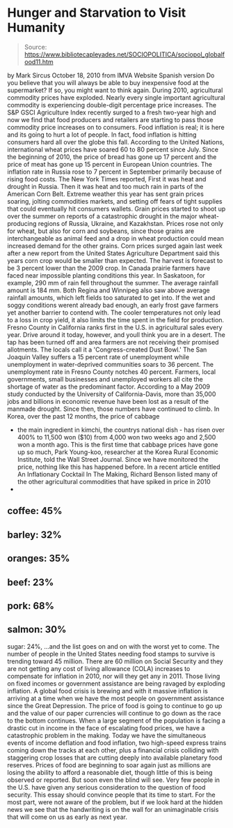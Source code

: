 # Hunger and Starvation to Visit Humanity

> Source: https://www.bibliotecapleyades.net/SOCIOPOLITICA/sociopol_globalfood11.htm

by Mark Sircus
October 18, 2010
from
IMVA Website
Spanish version
Do you believe that you will always be able to buy inexpensive food at the
supermarket? If so, you might want to think again.
During 2010, agricultural
commodity prices have exploded. Nearly every single important agricultural
commodity is experiencing double-digit percentage price increases.
The
S&P GSCI Agriculture Index recently surged to a fresh two-year high and now we
find that food producers and retailers are starting to pass those commodity
price increases on to consumers.
Food inflation is real; it is here and its going to hurt a lot of people.
In fact, food inflation is hitting consumers hard all over the globe this
fall. According to the United Nations, international wheat prices
have
soared 60 to 80 percent since July. Since the beginning of 2010, the price
of bread has gone up
17 percent and the price of meat has gone up 15 percent
in European Union countries.
The inflation rate in Russia
rose to 7 percent
in September primarily because of rising food costs.
The New York Times
reported,
First it was heat and drought in Russia. Then
it was heat and too much rain in parts of the American Corn Belt. Extreme
weather this year has sent grain prices soaring, jolting commodities
markets, and setting off fears of tight supplies that could eventually hit
consumers wallets.
Grain prices started to shoot up over the summer on
reports of a catastrophic drought in the major wheat-producing regions of
Russia, Ukraine, and Kazakhstan. Prices rose not only for wheat, but also
for corn and soybeans, since those grains are interchangeable as animal feed
and a drop in wheat production could mean increased demand for the other
grains.
Corn prices surged again last week after a new report from the
United States
Agriculture Department
said this years corn crop would be smaller than
expected.
The harvest is forecast to be 3 percent lower than the 2009 crop.
In Canada
prairie farmers have faced near impossible planting conditions
this year. In Saskatoon, for example, 290 mm of rain fell throughout the
summer. The average rainfall amount is 184 mm. Both Regina and Winnipeg also
saw above average rainfall amounts, which left fields too saturated to get
into.
If the wet and soggy conditions werent already bad enough, an early
frost gave farmers yet another barrier to contend with. The cooler
temperatures not only lead to a loss in crop yield, it also limits the time
spent in the field for production.
Fresno County in California ranks first in the U.S. in
agricultural sales
every year.
Drive around it today, however, and youll
think you are in a desert. The tap has been turned off and area farmers
are not receiving their promised allotments. The locals call it a
'Congress-created Dust Bowl.'
The
San Joaquin Valley suffers a 15 percent rate of unemployment while
unemployment in water-deprived communities soars to 36 percent. The
unemployment rate in Fresno County notches 40 percent. Farmers, local
governments, small businesses and unemployed workers all cite the shortage
of water as the predominant factor.
According to a May 2009 study conducted
by the University of California-Davis, more than 35,000 jobs and billions in
economic revenue have been lost as a result of the manmade drought. Since
then, those numbers have continued to climb.
In Korea, over the past 12 months, the price of cabbage
- the main ingredient
in
kimchi, the countrys national dish - has risen over 400% to 11,500 won
($10) from 4,000 won two weeks ago and 2,500 won a month ago.
This is the
first time that cabbage prices have gone up so much, Park Young-koo,
researcher at the Korea Rural Economic Institute, told the Wall Street
Journal.
Since we have monitored the price, nothing like this has happened
before.
In a recent article entitled An Inflationary Cocktail In The Making,
Richard Benson listed many of the other agricultural commodities that have
spiked in price in 2010
-
coffee: 45%
-
barley: 32%
-
oranges: 35%
-
beef: 23%
-
pork: 68%
-
salmon: 30%
-
sugar: 24%,
...and the list goes on and on with the
worst yet to come.
The number of people in the United States needing food stamps to survive is
trending toward 45 million.
There are 60 million on Social Security and they
are not getting any cost of living allowance (COLA) increases to compensate
for inflation in 2010, nor will they get any in 2011. Those living on fixed
incomes or government assistance are being ravaged by exploding inflation. A
global food crisis is brewing and with it massive inflation is arriving at a
time when we have the most people on government assistance since the Great
Depression.
The price of food is going to continue to go up and the value of
our paper currencies will continue to go down as the race to the bottom
continues.
When a large segment of the population is facing a drastic cut in income in
the face of escalating food prices, we have a catastrophic problem in the
making. Today we have the simultaneous events of income
deflation and food
inflation, two high-speed express trains coming down the tracks at each
other, plus a financial crisis colliding with staggering crop losses that
are cutting deeply into available planetary food reserves.
Prices of food
are beginning to soar again just as millions are losing the ability to
afford a reasonable diet, though little of this is being observed or
reported. But soon even the blind will see.
Very few people in the U.S. have given any serious consideration to the
question of food security. This essay should convince people that its time
to start.
For the most part, were not aware of the problem, but if we look
hard at the hidden news we see that the handwriting is on the wall for an
unimaginable crisis that will come on us as early as next year.
